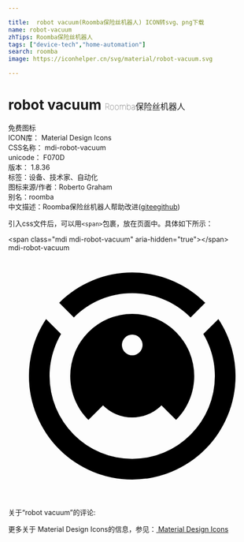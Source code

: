```yaml
---

title:  robot vacuum(Roomba保险丝机器人) ICON转svg、png下载
name: robot-vacuum
zhTips: Roomba保险丝机器人
tags: ["device-tech","home-automation"]
search: roomba
image: https://iconhelper.cn/svg/material/robot-vacuum.svg

---
```


# robot vacuum  <small style="font-size: 60%;font-weight: 100">Roomba保险丝机器人</small>


<div class="detail-page">
<p>
<span><span class="badge-success badge">免费图标</span> </span>
<br/>
<span>
ICON库：
<span class="badge-secondary badge">Material Design Icons</span> 
</span>
<br/>
<span>
CSS名称：
<span class="badge-secondary badge">mdi-robot-vacuum</span> 
</span>
<br/>
<span>
unicode：
<span class="badge-secondary badge">F070D</span> 
<copy-btn content='F070D' btn-title=""></copy-btn>
<copy-btn :content='String.fromCodePoint(parseInt("F070D", 16))' btn-title="复制U"></copy-btn>
</span>
<br/>
<span>
版本：
<span class="badge-secondary badge">1.8.36</span> 
</span><br/><span>标签：<span class="badge-light badge"><router-link to="/tags/device-tech.html">设备、技术</router-link></span><span class="badge-light badge"><router-link to="/tags/home-automation.html">家、自动化</router-link></span></span>
<br/>
<span>图标来源/作者：<span class="badge-light badge">Roberto Graham</span></span> 
<br/>
<span>别名：<span class="badge-light badge">roomba</span></span><br/><span class="zh-detail">中文描述：<span class="badge-primary badge">Roomba保险丝机器人</span><span class="help-link"><span>帮助改进</span>(<a href="https://gitee.com/liuwave/icon-helper/edit/master/json/material/robot-vacuum.json" target="_blank" rel="noopener noreferrer">gitee</a><a href="https://github.com/liuwave/icon-helper/edit/master/json/material/robot-vacuum.json" target="_blank" rel="noopener noreferrer">github</a></span>)</span><br/>
</p>
</div>
<div class="alert alert-dark">
  <i class="mdi mdi-robot-vacuum mdi-48px"></i>
  <i class="mdi mdi-robot-vacuum mdi-36px"></i>
  <i class="mdi mdi-robot-vacuum mdi-24px"></i>
  <i class="mdi mdi-robot-vacuum mdi-18px"></i>
</div>
<div>
  <p>引入css文件后，可以用<code>&lt;span&gt;</code>包裹，放在页面中。具体如下所示：    
  </p>
  <div class="alert alert-primary" style="font-size: 14px">
    &lt;span class="mdi mdi-robot-vacuum" aria-hidden="true"&gt;&lt;/span&gt;
    <copy-btn content='<span class="mdi mdi-robot-vacuum" aria-hidden="true"></span>'></copy-btn>
  </div>
  <div class="alert alert-secondary">
    <i class="mdi mdi-robot-vacuum"
    style="font-size: 24px"
    aria-hidden="true"></i> mdi-robot-vacuum
    <copy-btn content="mdi-robot-vacuum" btn-title="复制图标名称"></copy-btn>
  </div>
</div>
<div id="svg" class="svg-wrap">
<svg xmlns="http://www.w3.org/2000/svg" viewBox="0 0 24 24"><path d="M12,2C14.65,2 17.19,3.06 19.07,4.93L17.65,6.35C16.15,4.85 14.12,4 12,4C9.88,4 7.84,4.84 6.35,6.35L4.93,4.93C6.81,3.06 9.35,2 12,2M3.66,6.5L5.11,7.94C4.39,9.17 4,10.57 4,12A8,8 0 0,0 12,20A8,8 0 0,0 20,12C20,10.57 19.61,9.17 18.88,7.94L20.34,6.5C21.42,8.12 22,10.04 22,12A10,10 0 0,1 12,22A10,10 0 0,1 2,12C2,10.04 2.58,8.12 3.66,6.5M12,6A6,6 0 0,1 18,12C18,13.59 17.37,15.12 16.24,16.24L14.83,14.83C14.08,15.58 13.06,16 12,16C10.94,16 9.92,15.58 9.17,14.83L7.76,16.24C6.63,15.12 6,13.59 6,12A6,6 0 0,1 12,6M12,8A1,1 0 0,0 11,9A1,1 0 0,0 12,10A1,1 0 0,0 13,9A1,1 0 0,0 12,8Z" /></svg>
</div>
<detail full-name='mdi-robot-vacuum'></detail>
<div>
<p>关于“robot vacuum”的评论:</p>
</div>
<Vssue title="关于“robot vacuum”的评论" ></Vssue>    
<div><p>更多关于 Material Design Icons的信息，参见：<a target="_blank" href="https://iconhelper.cn/material.html"> Material Design Icons</a>
</p></div>
